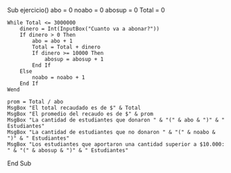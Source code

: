Sub ejercicio()
    abo = 0
    noabo = 0
    abosup = 0
    Total = 0
    
    While Total <= 3000000
        dinero = Int(InputBox("Cuanto va a abonar?"))
        If dinero > 0 Then
            abo = abo + 1
            Total = Total + dinero
            If dinero >= 10000 Then
                abosup = abosup + 1
            End If
        Else
            noabo = noabo + 1
        End If
    Wend
    
    prom = Total / abo
    MsgBox "El total recaudado es de $" & Total
    MsgBox "El promedio del recaudo es de $" & prom
    MsgBox "La cantidad de estudiantes que donaron " & "(" & abo & ")" & " Estudiantes"
    MsgBox "La cantidad de estudiantes que no donaron " & "(" & noabo & ")" & " Estudiantes"
    MsgBox "Los estudiantes que aportaron una cantidad superior a $10.000:   " & "(" & abosup & ")" & " Estudiantes"
        
End Sub
